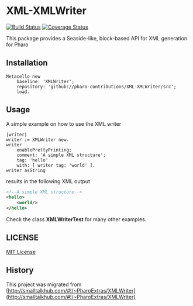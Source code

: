 # XML-XMLWriter

[![Build Status](https://travis-ci.org/pharo-contributions/XML-XMLWriter.svg?branch=master)](https://travis-ci.org/pharo-contributions/XML-XMLWriter) [![Coverage Status](https://coveralls.io/repos/github/pharo-contributions/XML-XMLWriter/badge.svg?branch=master)](https://coveralls.io/github/pharo-contributions/XML-XMLWriter?branch=master)

This package provides a Seaside-like, block-based API for XML generation for Pharo

## Installation

```smalltalk
Metacello new
	baseline: 'XMLWriter';
	repository: 'github://pharo-contributions/XML-XMLWriter/src';
	load.
```
## Usage

A simple example on how to use the XML writer

```Smalltalk
|writer|
writer := XMLWriter new.
writer 
	enablePrettyPrinting;
	comment: 'A simple XML structure';
	tag: 'hello'
	with: [ writer tag: 'world' ].
writer asString
```

results in the following XML output
```XML
<!--A simple XML structure-->
<hello>
    <world/>
</hello>
```

Check the class **XMLWriterTest** for many other examples.

## LICENSE
[MIT License](LICENSE)

## History
This project was migrated from [http://smalltalkhub.com/#!/~PharoExtras/XMLWriter](http://smalltalkhub.com/#!/~PharoExtras/XMLWriter)

